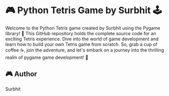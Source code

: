 # 🎮 Python Tetris Game by Surbhit 🕹️

Welcome to the Python Tetris game created by Surbhit using the Pygame library! 🎉
This GitHub repository holds the complete source code for an exciting Tetris experience. Dive into the world of game development and learn how to build your own Tetris game from scratch.
So, grab a cup of coffee ☕, join the adventure, and let's embark on a journey into the thrilling realm of pygame game development! 🚀
## 🎮 Author
Surbhit
